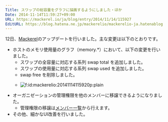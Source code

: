```yaml
---
Title: スワップの総容量をグラフに描画するようにしました・ほか
Date: 2014-11-14T11:59:27+09:00
URL: https://mackerel.io/ja/blog/entry/2014/11/14/115927
EditURL: https://blog.hatena.ne.jp/mackerelio/mackerelio-ja.hatenablog.mackerel.io/atom/entry/8454420450073632349
---
```


12日、[Mackerel]のアップデートを行いました。主な変更は以下のとおりです。

- ホストのメモリ使用量のグラフ（memory.*）において、以下の変更を行いました。
  - スワップの全容量に対応する系列 swap total を追加しました。
  - スワップの使用量に対応する系列 swap used を追加しました。
  - swap free を削除しました。
  - <p><span itemscope itemtype="http://schema.org/Photograph"><img src="https://cdn-ak.f.st-hatena.com/images/fotolife/m/mackerelio/20141114/20141114115920.png" alt="f:id:mackerelio:20141114115920p:plain" title="f:id:mackerelio:20141114115920p:plain" class="hatena-fotolife" itemprop="image"></span></p>
- オーガニゼーションの管理権限を他のメンバーに移譲できるようになりました。
  - 管理権限の移譲は[メンバー一覧](https://mackerel.io/my?tab=members)から行えます。
- その他、細かなUI改善を行いました。

[Mackerel]: https://mackerel.io/ja/
